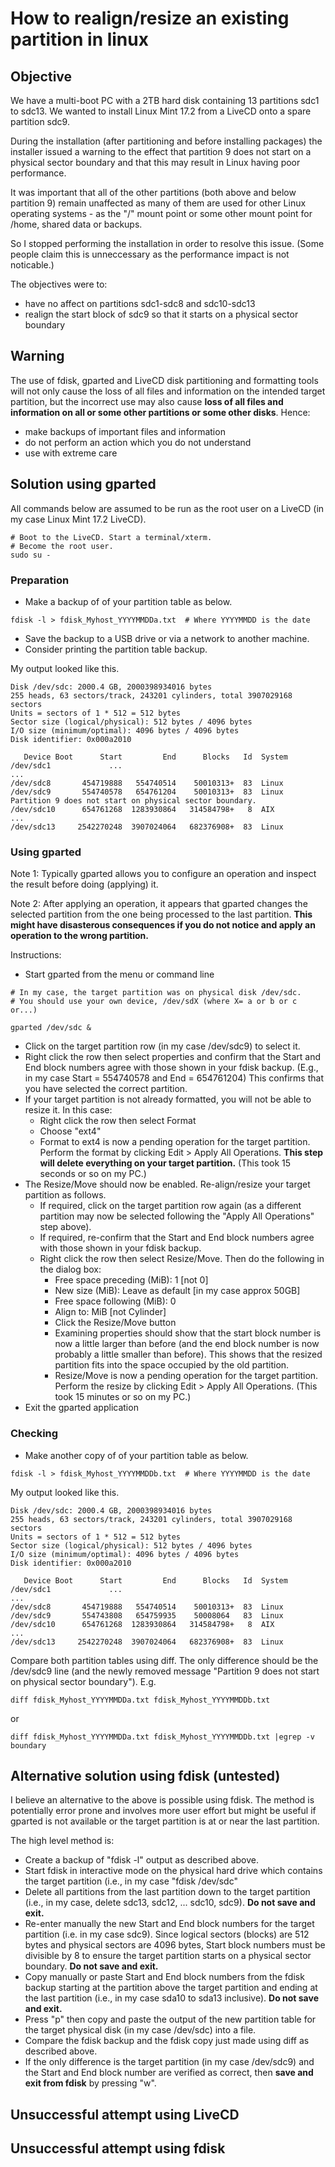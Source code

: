 How to realign/resize an existing partition in linux
====================================================

## Objective

We have a multi-boot PC with a 2TB hard disk containing 13 partitions
sdc1 to sdc13.  We wanted to install Linux Mint 17.2 from a LiveCD onto
a spare partition sdc9.

During the installation (after partitioning and before installing
packages) the installer issued a warning to the effect that partition 9
does not start on a physical sector boundary and that this may result in
Linux having poor performance.

It was important that all of the other partitions (both above and below
partition 9) remain unaffected as many of them are used for other Linux operating
systems - as the "/" mount point or some other mount point for /home,
shared data or backups.

So I stopped performing the installation in order to resolve this issue.
(Some people claim this is unneccessary as the performance impact is not
noticable.)

The objectives were to:
- have no affect on partitions sdc1-sdc8 and sdc10-sdc13
- realign the start block of sdc9 so that it starts on a
  physical sector boundary


## Warning

The use of fdisk, gparted and LiveCD disk partitioning and formatting
tools will not only cause the loss of all files and information on
the intended target partition, but the incorrect use may also cause
**loss of all files and information on all or some other partitions or
some other disks**. Hence:
- make backups of important files and information
- do not perform an action which you do not understand
- use with extreme care

## Solution using gparted

All commands below are assumed to be run as the root user on a
LiveCD (in my case Linux Mint 17.2 LiveCD).
```
# Boot to the LiveCD. Start a terminal/xterm.
# Become the root user.
sudo su -
```

### Preparation

- Make a backup of of your partition table as below.
```
fdisk -l > fdisk_Myhost_YYYYMMDDa.txt  # Where YYYYMMDD is the date
```
- Save the backup to a USB drive or via a network to another machine.
- Consider printing the partition table backup.

My output looked like this.
```
Disk /dev/sdc: 2000.4 GB, 2000398934016 bytes
255 heads, 63 sectors/track, 243201 cylinders, total 3907029168 sectors
Units = sectors of 1 * 512 = 512 bytes
Sector size (logical/physical): 512 bytes / 4096 bytes
I/O size (minimum/optimal): 4096 bytes / 4096 bytes
Disk identifier: 0x000a2010

   Device Boot      Start         End      Blocks   Id  System
/dev/sdc1             ...
...
/dev/sdc8       454719888   554740514    50010313+  83  Linux
/dev/sdc9       554740578   654761204    50010313+  83  Linux
Partition 9 does not start on physical sector boundary.
/dev/sdc10      654761268  1283930864   314584798+   8  AIX
...
/dev/sdc13     2542270248  3907024064   682376908+  83  Linux
```

### Using gparted

Note 1: Typically gparted allows you to configure an operation and inspect
the result before doing (applying) it.

Note 2: After applying an operation, it appears that gparted changes the
selected partition from the one being processed to the last partition. **This
might have disasterous consequences if you do not notice and apply an
operation to the wrong partition.**

Instructions:

- Start gparted from the menu or command line
```
# In my case, the target partition was on physical disk /dev/sdc.
# You should use your own device, /dev/sdX (where X= a or b or c or...)

gparted /dev/sdc &
```
- Click on the target partition row (in my case /dev/sdc9) to select it.
- Right click the row then select properties and confirm that the Start
  and End block numbers agree with those shown in your fdisk backup.
  (E.g., in my case Start = 554740578 and End = 654761204)
  This confirms that you have selected the correct partition.
- If your target partition is not already formatted, you will not be able
  to resize it. In this case:
  * Right click the row then select Format
  * Choose "ext4"
  * Format to ext4 is now a pending operation for the target partition.
    Perform the format by clicking Edit > Apply All Operations. **This
    step will delete everything on your target partition.** (This took
    15 seconds or so on my PC.)
- The Resize/Move should now be enabled. Re-align/resize your target
  partition as follows.
  * If required, click on the target partition row again (as a
    different partition may now be selected following the "Apply
    All Operations" step above).
  * If required, re-confirm that the Start and End block numbers agree
    with those shown in your fdisk backup.
  * Right click the row then select Resize/Move. Then do the following
    in the dialog box:
    - Free space preceding (MiB): 1 [not 0]
    - New size (MiB): Leave as default [in my case approx 50GB]
    - Free space following (MiB): 0
    - Align to: MiB [not Cylinder]
    - Click the Resize/Move button
    - Examining properties should show that the start block number is
      now a little larger than before (and the end block number is now
      probably a little smaller than before). This shows that the
      resized partition fits into the space occupied by the old
      partition.
    - Resize/Move is now a pending operation for the target partition.
      Perform the resize by clicking Edit > Apply All Operations.
      (This took 15 minutes or so on my PC.)
- Exit the gparted application

### Checking

- Make another copy of of your partition table as below.
```
fdisk -l > fdisk_Myhost_YYYYMMDDb.txt  # Where YYYYMMDD is the date
```

My output looked like this.
```
Disk /dev/sdc: 2000.4 GB, 2000398934016 bytes
255 heads, 63 sectors/track, 243201 cylinders, total 3907029168 sectors
Units = sectors of 1 * 512 = 512 bytes
Sector size (logical/physical): 512 bytes / 4096 bytes
I/O size (minimum/optimal): 4096 bytes / 4096 bytes
Disk identifier: 0x000a2010

   Device Boot      Start         End      Blocks   Id  System
/dev/sdc1             ...
...
/dev/sdc8       454719888   554740514    50010313+  83  Linux
/dev/sdc9       554743808   654759935    50008064   83  Linux
/dev/sdc10      654761268  1283930864   314584798+   8  AIX
...
/dev/sdc13     2542270248  3907024064   682376908+  83  Linux
```

Compare both partition tables using diff. The only difference should
be the /dev/sdc9 line (and the newly removed message "Partition 9
does not start on physical sector boundary"). E.g.
```
diff fdisk_Myhost_YYYYMMDDa.txt fdisk_Myhost_YYYYMMDDb.txt
```

or
```
diff fdisk_Myhost_YYYYMMDDa.txt fdisk_Myhost_YYYYMMDDb.txt |egrep -v boundary
```

## Alternative solution using fdisk (untested)

I believe an alternative to the above is possible using fdisk.
The method is potentially error prone and involves more user
effort but might be useful if gparted is not available or the
target partition is at or near the last partition.

The high level method is:
- Create a backup of "fdisk -l" output as described above.
- Start fdisk in interactive mode on the physical hard drive
  which contains the target partition (i.e., in my case
  "fdisk /dev/sdc"
- Delete all partitions from the last partition down to the target
  partition (i.e., in my case, delete sdc13, sdc12, ... sdc10, sdc9).
  **Do not save and exit.**
- Re-enter manually the new Start and End block numbers for
  the target partition (i.e. in my case sdc9).  Since logical
  sectors (blocks) are 512 bytes and physical sectors are 4096
  bytes, Start block numbers must be divisible by 8 to ensure
  the target partition starts on a physical sector boundary.
  **Do not save and exit.**
- Copy manually or paste Start and End block numbers from
  the fdisk backup starting at the partition above the
  target partition and ending at the last partition (i.e.,
  in my case sda10 to sda13 inclusive).
  **Do not save and exit.**
- Press "p" then copy and paste the output of the new partition
  table for the target physical disk (in my case /dev/sdc) into
  a file.
- Compare the fdisk backup and the fdisk copy just made using
  diff as described above.
- If the only difference is the target partition (in my case
  /dev/sdc9) and the Start and End block number are verified
  as correct, then **save and exit from fdisk** by pressing "w".

## Unsuccessful attempt using LiveCD

## Unsuccessful attempt using fdisk

